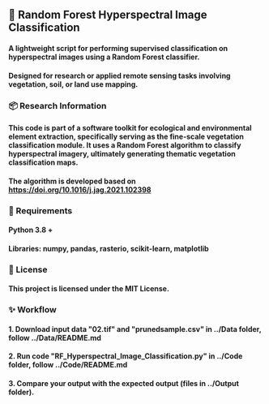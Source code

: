 ## 🌱 Random Forest Hyperspectral Image Classification

#### A lightweight script for performing supervised classification on hyperspectral images using a Random Forest classifier.
#### Designed for research or applied remote sensing tasks involving vegetation, soil, or land use mapping.


### 📦 Research Information
#### This code is part of a software toolkit for ecological and environmental element extraction, specifically serving as the fine-scale vegetation classification module. It uses a Random Forest algorithm to classify hyperspectral imagery, ultimately generating thematic vegetation classification maps.

#### The algorithm is developed based on https://doi.org/10.1016/j.jag.2021.102398

### 🧠 Requirements
#### Python 3.8 + 
#### Libraries: numpy, pandas, rasterio, scikit-learn, matplotlib


### 📄 License
#### This project is licensed under the MIT License.

### ✨ Workflow
#### 1. Download input data "02.tif" and "prunedsample.csv" in ../Data folder, follow ../Data/README.md
#### 2. Run code "RF_Hyperspectral_Image_Classification.py" in ../Code folder, follow ../Code/README.md
#### 3. Compare your output with the expected output (files in ../Output folder).

